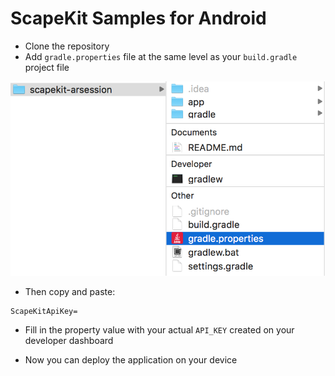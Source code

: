 # ScapeKit Samples for Android 

* Clone the repository
* Add `gradle.properties` file at the same level as your `build.gradle` project file 

<img src='scapekit_android_gradle_properties.png'></a>

* Then copy and paste:
```
ScapeKitApiKey=
```

* Fill in the property value with your actual `API_KEY` created on your developer dashboard

* Now you can deploy the application on your device
